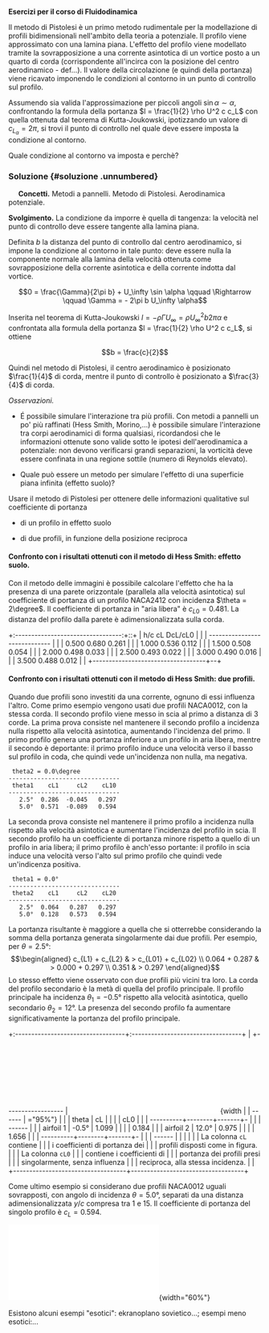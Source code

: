 **Esercizi per il corso di Fluidodinamica**

Il metodo di Pistolesi è un primo metodo rudimentale per la modellazione
di profili bidimensionali nell'ambito della teoria a potenziale. Il
profilo viene approssimato con una lamina piana. L'effetto del profilo
viene modellato tramite la sovrapposizione a una corrente asintotica di
un vortice posto a un quarto di corda (corrispondente all'incirca con la
posizione del centro aerodinamico - def\...). Il valore della
circolazione (e quindi della portanza) viene ricavato imponendo le
condizioni al contorno in un punto di controllo sul profilo.

Assumendo sia valida l'approssimazione per piccoli angoli
$\sin \alpha \sim \alpha$, confrontando la formula della portanza
$l = \frac{1}{2} \rho U^2 c c_L$ con quella ottenuta dal teorema di
Kutta-Joukowski, ipotizzando un valore di $c_{L_\alpha} = 2\pi$, si
trovi il punto di controllo nel quale deve essere imposta la condizione
al contorno.

Quale condizione al contorno va imposta e perchè?

### Soluzione {#soluzione .unnumbered}

     **Concetti.** Metodi a pannelli. Metodo di Pistolesi. Aerodinamica
potenziale.

**Svolgimento.** La condizione da imporre è quella di tangenza: la
velocità nel punto di controllo deve essere tangente alla lamina piana.

Definita $b$ la distanza del punto di controllo dal centro aerodinamico,
si impone la condizione al contorno in tale punto: deve essere nulla la
componente normale alla lamina della velocità ottenuta come
sovrapposizione della corrente asintotica e della corrente indotta dal
vortice.

$$0 = \frac{\Gamma}{2\pi b} + U_\infty \sin \alpha \qquad \Rightarrow \qquad 
  \Gamma = - 2\pi b U_\infty \alpha$$

Inserita nel teorema di Kutta-Joukowski
$l = -\rho \Gamma U_\infty = \rho U_\infty^2 b 2\pi \alpha$ e
confrontata alla formula della portanza
$l = \frac{1}{2} \rho U^2 c c_L$, si ottiene

$$b = \frac{c}{2}$$

Quindi nel metodo di Pistolesi, il centro aerodinamico è posizionato
$\frac{1}{4}$ di corda, mentre il punto di controllo è posizionato a
$\frac{3}{4}$ di corda.

*Osservazioni.*

-   É possibile simulare l'interazione tra più profili. Con metodi a
    pannelli un po' più raffinati (Hess Smith, Morino,\...) è possibile
    simulare l'interazione tra corpi aerodinamici di forma qualsiasi,
    ricordandosi che le informazioni ottenute sono valide sotto le
    ipotesi dell'aerodinamica a potenziale: non devono verificarsi
    grandi separazioni, la vorticità deve essere confinata in una
    regione sottile (numero di Reynolds elevato).

-   Quale può essere un metodo per simulare l'effetto di una superficie
    piana infinita (effetto suolo)?

Usare il metodo di Pistolesi per ottenere delle informazioni qualitative
sul coefficiente di portanza

-   di un profilo in effetto suolo

-   di due profili, in funzione della posizione reciproca

#### Confronto con i risultati ottenuti con il metodo di Hess Smith: effetto suolo.

Con il metodo delle immagini è possibile calcolare l'effetto che ha la
presenza di una parete orizzontale (parallela alla velocità asintotica)
sul coefficiente di portanza di un profilo NACA2412 con incidenza
$\theta = 2\degree$. Il coefficiente di portanza in "aria libera" è
$c_{L0} = 0.481$. La distanza del profilo dalla parete è
adimensionalizzata sulla corda.

+:---------------------------------:+::+
|       h/c      cL     DcL/cL0     |  |
|     ----------------------------- |  |
|      0.500   0.680     0.261      |  |
|      1.000   0.536     0.112      |  |
|      1.500   0.508     0.054      |  |
|      2.000   0.498     0.033      |  |
|      2.500   0.493     0.022      |  |
|      3.000   0.490     0.016      |  |
|      3.500   0.488     0.012      |  |
+-----------------------------------+--+

#### Confronto con i risultati ottenuti con il metodo di Hess Smith: due profili.

Quando due profili sono investiti da una corrente, ognuno di essi
influenza l'altro. Come primo esempio vengono usati due profili
NACA0012, con la stessa corda. Il secondo profilo viene messo in scia al
primo a distanza di 3 corde. La prima prova consiste nel mantenere il
secondo profilo a incidenza nulla rispetto alla velocità asintotica,
aumentando l'incidenza del primo. Il primo profilo genera una portanza
inferiore a un profilo in aria libera, mentre il secondo è deportante:
il primo profilo induce una velocità verso il basso sul profilo in coda,
che quindi vede un'incidenza non nulla, ma negativa.

     theta2 = 0.0\degree
    -------------------------------
     theta1    cL1     cL2    cL10 
    -------------------------------
       2.5°  0.286  -0.045   0.297 
       5.0°  0.571  -0.089   0.594 

La seconda prova consiste nel mantenere il primo profilo a incidenza
nulla rispetto alla velocità asintotica e aumentare l'incidenza del
profilo in scia. Il secondo profilo ha un coefficiente di portanza
minore rispetto a quello di un profilo in aria libera; il primo profilo
è anch'esso portante: il profilo in scia induce una velocità verso
l'alto sul primo profilo che quindi vede un'indicenza positiva.

     theta1 = 0.0°
    -------------------------------
     theta2    cL1     cL2    cL20 
    -------------------------------
       2.5°  0.064   0.287   0.297 
       5.0°  0.128   0.573   0.594 

La portanza risultante è maggiore a quella che si otterrebbe
considerando la somma della portanza generata singolarmente dai due
profili. Per esempio, per $\theta = 2.5°$: $$\begin{aligned}
 c_{L1} + c_{L2} & > c_{L01} + c_{L02} \\
  0.064 + 0.287  & >  0.000  +  0.297  \\
          0.351  & >  0.297
\end{aligned}$$ Lo stesso effetto viene osservato con due profili più
vicini tra loro. La corda del profilo secondario è la metà di quella del
profilo principale. Il profilo principale ha incidenza
$\theta_1 = -0.5°$ rispetto alla velocità asintotica, quello secondario
$\theta_2 = 12°$. La presenza del secondo profilo fa aumentare
significativamente la portanza del profilo principale.

+:----------------------------------+:----------------------------------+
|               +------------------ | ![image](./fig/Aileron.pdf){width |
| ------                            | ="95%"}                           |
|               | theta  |   cL  |  |                                   |
|  cL0                              |                                   |
|     ----------+--------+-------+- |                                   |
| ------                            |                                   |
|     airfoil 1 |  -0.5° | 1.099 |  |                                   |
| 0.184                             |                                   |
|     airfoil 2 |  12.0° | 0.975 |  |                                   |
| 1.656                             |                                   |
|     ----------+--------+-------+- |                                   |
| ------                            |                                   |
|                                   |                                   |
| La colonna $\mathtt{cL}$ contiene |                                   |
| i coefficienti di portanza dei    |                                   |
| profili disposti come in figura.  |                                   |
| La colonna $\mathtt{cL0}$         |                                   |
| contiene i coefficienti di        |                                   |
| portanza dei profili presi        |                                   |
| singolarmente, senza influenza    |                                   |
| reciproca, alla stessa incidenza. |                                   |
+-----------------------------------+-----------------------------------+

Come ultimo esempio si considerano due profili NACA0012 uguali
sovrapposti, con angolo di incidenza $\theta=5.0°$, separati da una
distanza adimensionalizzata $y/c$ compresa tra 1 e 15. Il coefficiente
di portanza del singolo profilo è $c_L = 0.594$.

![image](./fig/vanes.pdf){width="60%"}

Esistono alcuni esempi \"esotici\": ekranoplano sovietico\...; esempi
meno esotici:\...
